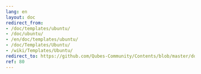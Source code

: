 ```yaml
---
lang: en
layout: doc
redirect_from:
- /doc/templates/ubuntu/
- /doc/ubuntu/
- /en/doc/templates/ubuntu/
- /doc/Templates/Ubuntu/
- /wiki/Templates/Ubuntu/
redirect_to: https://github.com/Qubes-Community/Contents/blob/master/docs/os/ubuntu.md
ref: 80
---
```

